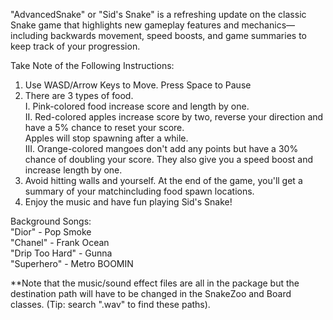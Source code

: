 "AdvancedSnake" or "Sid's Snake" is a refreshing update on the classic Snake game that highlights new gameplay features and mechanics—including backwards movement, speed boosts, and game summaries to keep track of your progression. 

Take Note of the Following Instructions: 
1. Use WASD/Arrow Keys to Move. Press Space to Pause 
2. There are 3 types of food.             
   I. Pink-colored food increase score and length by one.         
   II. Red-colored apples increase score by two, reverse your direction and have a 5% chance to reset your score.        
       Apples will stop spawning after a while.          
 III. Orange-colored mangoes don't add any points but have a 30% chance of doubling your score. 
      They also give you a speed boost and increase length by one.         
3. Avoid hitting walls and yourself. 
    At the end of the game, you'll get a summary of your matchincluding food spawn locations.  
4. Enjoy the music and have fun playing Sid's Snake! 

Background Songs:                
  "Dior" - Pop Smoke             
  "Chanel" - Frank Ocean            
  "Drip Too Hard" - Gunna                 
  "Superhero" - Metro BOOMIN
  
**Note that the music/sound effect files are all in the package but the destination path will have to be changed in the SnakeZoo and Board classes. (Tip: search ".wav" to find these paths).
